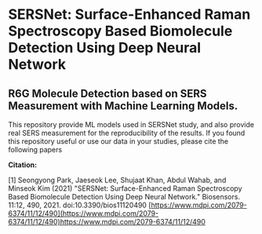 # SERSNet: Surface-Enhanced Raman Spectroscopy Based Biomolecule Detection Using Deep Neural Network
R6G Molecule Detection based on SERS Measurement with Machine Learning Models.
------------------------------------
This repository provide ML models used in SERSNet study, and also provide real SERS measurement for the reproducibility of the results. If you found this repository useful or use our data in your studies, please cite the following papers

**Citation:**

[1] Seongyong Park, Jaeseok Lee, Shujaat Khan, Abdul Wahab, and Minseok Kim (2021) "SERSNet: Surface-Enhanced Raman Spectroscopy Based Biomolecule Detection Using Deep Neural Network." Biosensors. 11:12, 490, 2021. doi:10.3390/bios11120490
[https://www.mdpi.com/2079-6374/11/12/490](https://www.mdpi.com/2079-6374/11/12/490)https://www.mdpi.com/2079-6374/11/12/490
